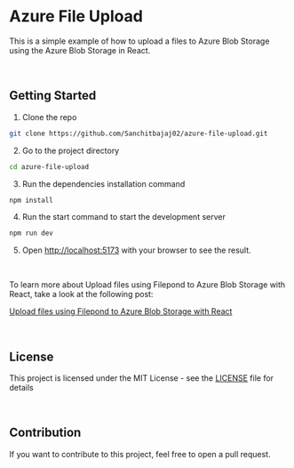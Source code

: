 # Azure File Upload

This is a simple example of how to upload a files to Azure Blob Storage using the Azure Blob Storage in React.

<br/>

## Getting Started

1. Clone the repo

```bash
git clone https://github.com/Sanchitbajaj02/azure-file-upload.git
```

2. Go to the project directory

```bash
cd azure-file-upload
```

3. Run the dependencies installation command

```bash
npm install
```

4. Run the start command to start the development server

```bash
npm run dev
```

5. Open [http://localhost:5173](http://localhost:5173) with your browser to see the result.

<br/>

To learn more about Upload files using Filepond to Azure Blob Storage with React, take a look at the following post:

[Upload files using Filepond to Azure Blob Storage with React](https://solitrix02.hashnode.dev/how-to-work-with-azure-storage-sdk-in-reactjs-6b5b2b2c5c0e)

<br/>

## License

This project is licensed under the MIT License - see the [LICENSE](LICENSE) file for details

<br/>

## Contribution

If you want to contribute to this project, feel free to open a pull request.
